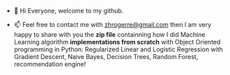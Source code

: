 - 👋 Hi Everyone, welcome to my github.

- 📫 Feel free to contact me with zhrogerre@gmail.com then I am very happy to share with you the <b>zip file</b> containning how I did Machine Learning algorithm <b>implementations from scratch</b> with Object Oriented programming in Python: 
   Regularized Linear and Logistic Regression with Gradient Descent, Naive Bayes, Decision Trees, Random Forest, recommendation engine! 
 

<!---
hongjungg666/hongjungg666 is a ✨ special ✨ repository because its `README.md` (this file) appears on your GitHub profile.
You can click the Preview link to take a look at your changes.
--->

